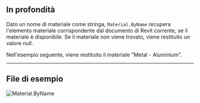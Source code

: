 ## In profondità
Dato un nome di materiale come stringa, `Material.ByName` recupera l'elemento materiale corrispondente dal documento di Revit corrente, se il materiale è disponibile. Se il materiale non viene trovato, viene restituito un valore null.

Nell'esempio seguente, viene restituito il materiale "Metal - Aluminium".
___
## File di esempio

![Material.ByName](./Revit.Elements.Material.ByName_img.jpg)
